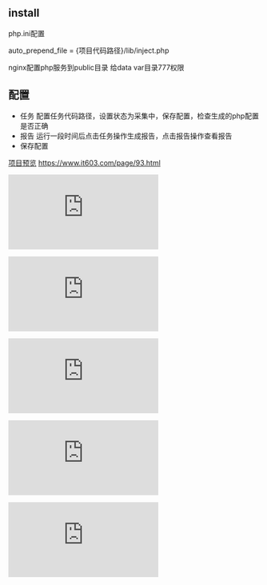
## install

php.ini配置

auto_prepend_file = {项目代码路径}/lib/inject.php

nginx配置php服务到public目录
给data var目录777权限

## 配置

* 任务 配置任务代码路径，设置状态为采集中，保存配置，检查生成的php配置是否正确
* 报告 运行一段时间后点击任务操作生成报告，点击报告操作查看报告
* 保存配置

[项目预览](https://www.it603.com/page/93.html) https://www.it603.com/page/93.html

![任务](https://www.it603.com/file.php?f=201907/f_72e76e246945e6792b0ee759cfff69ca.png&t=png&o=&s=full&v=1426664829)

![任务列表](https://www.it603.com/file.php?f=201907/f_4f0a118dd37c360c3e5dd322535f0640.png&t=png&o=&s=full&v=1426664829)

![报告](https://www.it603.com/file.php?f=201907/f_c13fa336bd3f0b248ce69c809ecc2912.png&t=png&o=&s=full&v=1426664829)

![报告详情](https://www.it603.com/file.php?f=201907/f_6697a713838a188b8eef89cf968b87fa.png&t=png&o=&s=full&v=1426664829)

![报告报表](https://www.it603.com/file.php?f=201907/f_a08a1c854aaf0f3ef72309ea0cade5c9.png&t=png&o=&s=full&v=1426664829)

